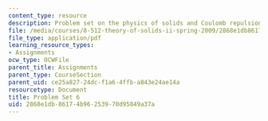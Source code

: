 ```yaml
---
content_type: resource
description: Problem set on the physics of solids and Coulomb repulsion.
file: /media/courses/8-512-theory-of-solids-ii-spring-2009/2868e1db86174b96253970d95849a37a_MIT8_512s09_2004_pset06.pdf
file_type: application/pdf
learning_resource_types:
- Assignments
ocw_type: OCWFile
parent_title: Assignments
parent_type: CourseSection
parent_uid: ce25a827-24dc-f1a6-4ffb-a843e24ae14a
resourcetype: Document
title: Problem Set 6
uid: 2868e1db-8617-4b96-2539-70d95849a37a
---
```

